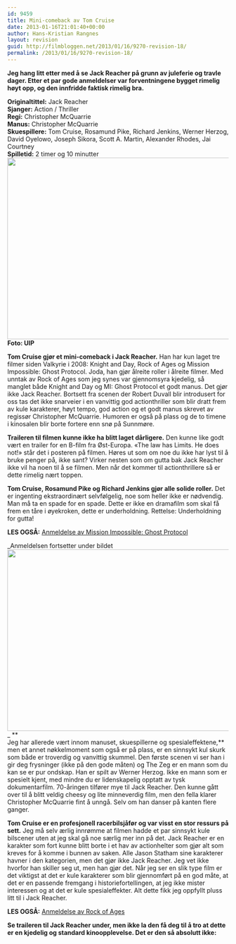 ```yaml
---
id: 9459
title: Mini-comeback av Tom Cruise
date: 2013-01-16T21:01:40+00:00
author: Hans-Kristian Rangnes
layout: revision
guid: http://filmbloggen.net/2013/01/16/9270-revision-18/
permalink: /2013/01/16/9270-revision-18/
---
```

**Jeg hang litt etter med å se Jack Reacher på grunn av juleferie og travle dager. Etter et par gode anmeldelser var forventningene bygget rimelig høyt opp, og den innfridde faktisk rimelig bra.<!--more-->**

**Originaltittel:** Jack Reacher  
**Sjanger:** Action / Thriller  
**Regi:** Christopher McQuarrie  
**Manus:** Christopher McQuarrie  
**Skuespillere:** Tom Cruise, Rosamund Pike, Richard Jenkins, Werner Herzog, David Oyelowo, Joseph Sikora, Scott A. Martin, Alexander Rhodes, Jai Courtney  
**Spilletid:** 2 timer og 10 minutter  
<img class="alignnone size-large wp-image-9272" src="http://filmbloggen.net/wp-content/uploads//2013/01/nmuogmy10-620x413.jpg" alt="" width="620" height="413" />  
**Foto: UIP**

**Tom Cruise gjør et mini-comeback i Jack Reacher.** Han har kun laget tre filmer siden Valkyrie i 2008: Knight and Day, Rock of Ages og Mission Impossible: Ghost Protocol. Joda, han gjør ålreite roller i ålreite filmer. Med unntak av Rock of Ages som jeg synes var gjennomsyra kjedelig, så manglet både Knight and Day og MI: Ghost Protocol et godt manus. Det gjør ikke Jack Reacher. Bortsett fra scenen der Robert Duvall blir introdusert for oss tas det ikke snarveier i en vanvittig god actionthriller som blir dratt frem av kule karakterer, høyt tempo, god action og et godt manus skrevet av regissør Christopher McQuarrie. Humoren er også på plass og de to timene i kinosalen blir borte fortere enn snø på Sunnmøre.

**Traileren til filmen kunne ikke ha blitt laget dårligere.** Den kunne like godt vært en trailer for en B-film fra Øst-Europa. &laquo;The law has Limits. He does not!&raquo; står det i posteren på filmen. Høres ut som om noe du ikke har lyst til å bruke penger på, ikke sant? Virker nesten som om gutta bak Jack Reacher ikke vil ha noen til å se filmen. Men når det kommer til actionthrillere så er dette rimelig nært toppen.

**Tom Cruise, Rosamund Pike og Richard Jenkins gjør alle solide roller.** Det er ingenting ekstraordinært selvfølgelig, noe som heller ikke er nødvendig. Man må ta en spade for en spade. Dette er ikke en dramafilm som skal få frem en tåre i øyekroken, dette er underholdning. Rettelse: Underholdning for gutta!

**LES OGSÅ:** [Anmeldelse av Mission Impossible: Ghost Protocol](http://filmbloggen.net/2012/02/04/umulig-oppdrag/)

_Anmeldelsen fortsetter under bildet  
<a href="http://filmbloggen.net/?attachment_id=9450" rel="attachment wp-att-9450"><img class="alignnone size-large wp-image-9450" src="http://filmbloggen.net/wp-content/uploads//2013/01/jdfvqmj9-620x413.jpg" alt="" width="620" height="413" /></a>  
_ **  
Jeg har allerede vært innom manuset, skuespillerne og spesialeffektene,** men et annet nøkkelmoment som også er på plass, er en sinnsykt kul skurk som både er troverdig og vanvittig skummel. Den første scenen vi ser han i gir deg frysninger (ikke på den gode måten) og The Zeg er en mann som du kan se er pur ondskap. Han er spilt av Werner Herzog. Ikke en mann som er spesielt kjent, med mindre du er lidenskapelig opptatt av tysk dokumentarfilm. 70-åringen tilfører mye til Jack Reacher. Den kunne gått over til å blitt veldig cheesy og lite minneverdig film, men den fella klarer Christopher McQuarrie fint å unngå. Selv om han danser på kanten flere ganger.

**Tom Cruise er en profesjonell racerbilsjåfør og var visst en stor ressurs på sett.** Jeg må selv ærlig innrømme at filmen hadde et par sinnsykt kule bilscener uten at jeg skal gå noe særlig mer inn på det. Jack Reacher er en karakter som fort kunne blitt borte i et hav av actionhelter som gjør alt som kreves for å komme i bunnen av saken. Alle Jason Statham sine karakterer havner i den kategorien, men det gjør ikke Jack Reacher. Jeg vet ikke hvorfor han skiller seg ut, men han gjør det. Når jeg ser en slik type film er det viktigst at det er kule karakterer som blir gjennomført på en god måte, at det er en passende fremgang i historiefortellingen, at jeg ikke mister interessen og at det er kule spesialeffekter. Alt dette fikk jeg oppfyllt pluss litt til i Jack Reacher.

**LES OGSÅ:** [Anmeldelse av Rock of Ages](http://filmbloggen.net/2012/12/09/rock-pa-glee-vis/)

**Se traileren til Jack Reacher under, men ikke la den få deg til å tro at dette er en kjedelig og standard kinoopplevelse. Det er den så absolutt ikke:**

<div class="video-shortcode">
</div>